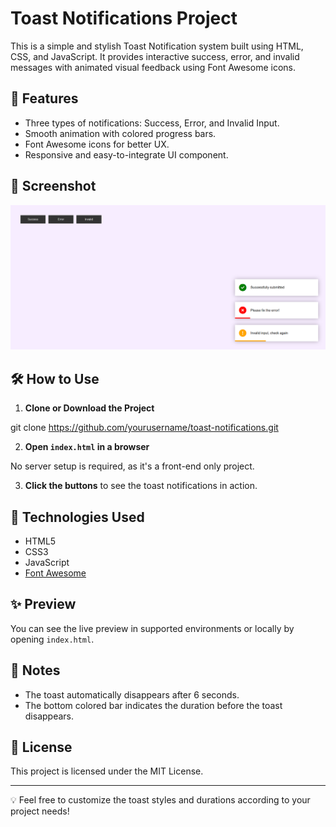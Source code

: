 # Toast Notifications Project

This is a simple and stylish Toast Notification system built using HTML, CSS, and JavaScript. It provides interactive success, error, and invalid messages with animated visual feedback using Font Awesome icons.

## 🚀 Features

- Three types of notifications: Success, Error, and Invalid Input.
- Smooth animation with colored progress bars.
- Font Awesome icons for better UX.
- Responsive and easy-to-integrate UI component.

## 📸 Screenshot

![Toast Notifications Screenshot](img/ss5.png)  


## 🛠️ How to Use

1. **Clone or Download the Project**

git clone https://github.com/yourusername/toast-notifications.git

2. **Open `index.html` in a browser**

No server setup is required, as it's a front-end only project.

3. **Click the buttons** to see the toast notifications in action.

## 🧠 Technologies Used

- HTML5
- CSS3
- JavaScript
- [Font Awesome](https://fontawesome.com/)

## ✨ Preview

You can see the live preview in supported environments or locally by opening `index.html`.

## 📌 Notes

- The toast automatically disappears after 6 seconds.
- The bottom colored bar indicates the duration before the toast disappears.

## 📄 License

This project is licensed under the MIT License.

---

💡 Feel free to customize the toast styles and durations according to your project needs!




